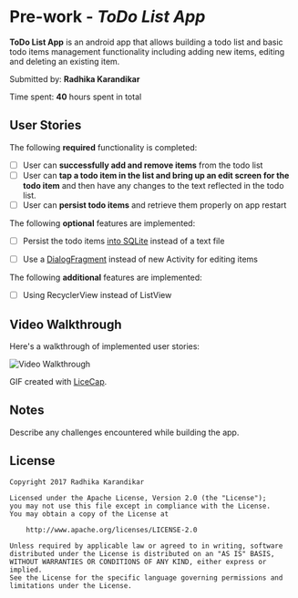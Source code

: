 # Pre-work - *ToDo List App*

**ToDo List App** is an android app that allows building a todo list and basic todo items management functionality including adding new items, editing and deleting an existing item.

Submitted by: **Radhika Karandikar**

Time spent: **40** hours spent in total

## User Stories

The following **required** functionality is completed:

* [ ] User can **successfully add and remove items** from the todo list
* [ ] User can **tap a todo item in the list and bring up an edit screen for the todo item** and then have any changes to the text reflected in the todo list.
* [ ] User can **persist todo items** and retrieve them properly on app restart

The following **optional** features are implemented:

* [ ] Persist the todo items [into SQLite](http://guides.codepath.com/android/Persisting-Data-to-the-Device#sqlite) instead of a text file
* [ ] Use a [DialogFragment](http://guides.codepath.com/android/Using-DialogFragment) instead of new Activity for editing items


The following **additional** features are implemented:

* [ ] Using RecyclerView instead of ListView

## Video Walkthrough

Here's a walkthrough of implemented user stories:

<img src='http://imgur.com/a/SOe8E' title='Video Walkthrough' width='' alt='Video Walkthrough' />

GIF created with [LiceCap](http://www.cockos.com/licecap/).

## Notes

Describe any challenges encountered while building the app.

## License

    Copyright 2017 Radhika Karandikar

    Licensed under the Apache License, Version 2.0 (the "License");
    you may not use this file except in compliance with the License.
    You may obtain a copy of the License at

        http://www.apache.org/licenses/LICENSE-2.0

    Unless required by applicable law or agreed to in writing, software
    distributed under the License is distributed on an "AS IS" BASIS,
    WITHOUT WARRANTIES OR CONDITIONS OF ANY KIND, either express or implied.
    See the License for the specific language governing permissions and
    limitations under the License.